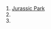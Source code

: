1. [Jurassic Park](https://www.youtube.com/watch?v=mJbXXXLm_zI&list=PLhdr4wE2Crl6Y828KXDg12dQSD7w3tSl1&index=6)
2. 
3. 